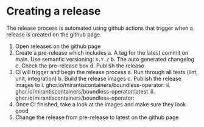 # Creating a release

The release process is automated using github actions that trigger when a release is created on the github page.

1. Open releases on the github page
2. Create a pre-release which includes
  a. A tag for the latest commit on main. Use semantic versioning: `X.Y.Z`
  b. The auto generated changelog
  c. Check the pre-release box
  d. Publish the release
3. CI will trigger and begin the release process
  a. Run through all tests (lint, unit, integration)
  b. Build the release images
  c. Publish the release images to
    i. ghcr.io/mirantiscontainers/boundless-operator:<tag>
    ii. ghcr.io/mirantiscontainers/boundless-operator:latest
    iii. ghcr.io/mirantiscontainers/boundless-operator:<commit SHA>
4. Once CI finished, take a look at the images and make sure they look good
5. Change the release from pre-release to latest on the github page
